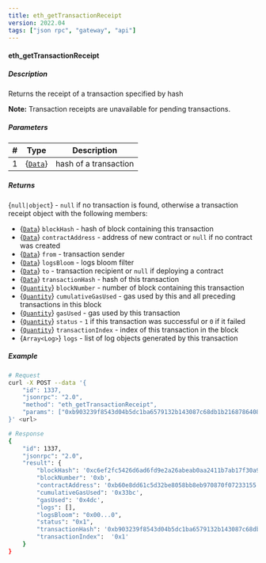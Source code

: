 ```yaml
---
title: eth_getTransactionReceipt
version: 2022.04
tags: ["json rpc", "gateway", "api"]
---
```


#### eth_getTransactionReceipt

##### Description

Returns the receipt of a transaction specified by hash

**Note:** Transaction receipts are unavailable for pending transactions.

##### Parameters

| #   | Type              | Description           |
| --- | ----------------- | --------------------- |
| 1   | {[`Data`](#data)} | hash of a transaction |

##### Returns

{`null|object`} - `null` if no transaction is found, otherwise a transaction receipt object with the following members:

-   {[`Data`](#data)} `blockHash` - hash of block containing this transaction
-   {[`Data`](#data)} `contractAddress` - address of new contract or `null` if no contract was created
-   {[`Data`](#data)} `from` - transaction sender
-   {[`Data`](#data)} `logsBloom` - logs bloom filter
-   {[`Data`](#data)} `to` - transaction recipient or `null` if deploying a contract
-   {[`Data`](#data)} `transactionHash` - hash of this transaction
-   {[`Quantity`](#quantity)} `blockNumber` - number of block containing this transaction
-   {[`Quantity`](#quantity)} `cumulativeGasUsed` - gas used by this and all preceding transactions in this block
-   {[`Quantity`](#quantity)} `gasUsed` - gas used by this transaction
-   {[`Quantity`](#quantity)} `status` - `1` if this transaction was successful or `0` if it failed
-   {[`Quantity`](#quantity)} `transactionIndex` - index of this transaction in the block
-   {`Array<Log>`} `logs` - list of log objects generated by this transaction

##### Example

```sh
# Request
curl -X POST --data '{
    "id": 1337,
    "jsonrpc": "2.0",
    "method": "eth_getTransactionReceipt",
    "params": ["0xb903239f8543d04b5dc1ba6579132b143087c68db1b2168786408fcbce568238"]
}' <url>

# Response
{
    "id": 1337,
    "jsonrpc": "2.0",
    "result": {
        "blockHash": '0xc6ef2fc5426d6ad6fd9e2a26abeab0aa2411b7ab17f30a99d3cb96aed1d1055b',
        "blockNumber": '0xb',
        "contractAddress": '0xb60e8dd61c5d32be8058bb8eb970870f07233155',
        "cumulativeGasUsed": '0x33bc',
        "gasUsed": '0x4dc',
        "logs": [],
        "logsBloom": "0x00...0",
        "status": "0x1",
        "transactionHash": '0xb903239f8543d04b5dc1ba6579132b143087c68db1b2168786408fcbce568238',
        "transactionIndex":  '0x1'
    }
}
```
